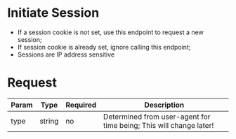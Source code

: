 # Initiate Session

* If a session cookie is not set, use this endpoint to request a new session;
* If session cookie is already set, ignore calling this endpoint;
* Sessions are IP address sensitive

# Request

Param | Type | Required | Description
--- | --- | --- | ---
type | string | no | Determined from user-agent for time being; This will change later!
